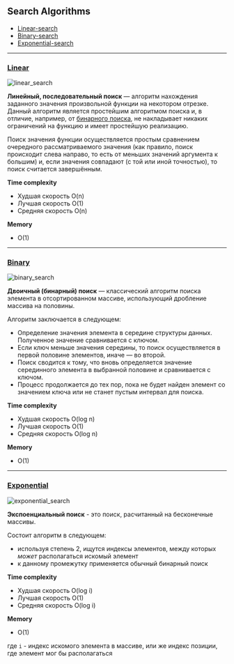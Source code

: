 ## Search Algorithms

* [Linear-search](#linear)
* [Binary-search](#binary)
* [Exponential-search](#exponential)

* * *

[<h3 id="linear">Linear</h3>](./linear_search.rs)

![linear_search][linear_image]

**Линейный, последовательный поиск** — алгоритм нахождения заданного значения произвольной функции на некотором отрезке. Данный алгоритм является простейшим алгоритмом поиска и, в отличие, например, от [бинарного поиска](#binary), не накладывает никаких ограничений на функцию и имеет простейшую реализацию. 

Поиск значения функции осуществляется простым сравнением очередного рассматриваемого значения (как правило, поиск происходит слева направо, то есть от меньших значений аргумента к большим) и, если значения совпадают (с той или иной точностью), то поиск считается завершённым.

__Time complexity__
* Худшая скорость O(n)
* Лучшая скорость O(1)
* Средняя скорость O(n)

__Memory__
* O(1)

* * *

[<h3 id="binary">Binary</h3>](./binary_search.rs)

![binary_search][binary_image]

**Двоичный (бинарный) поиск** — классический алгоритм поиска элемента в отсортированном массиве, использующий дробление массива на половины.

Алгоритм заключается в следующем:
* Определение значения элемента в середине структуры данных. Полученное значение сравнивается с ключом.
* Если ключ меньше значения середины, то поиск осуществляется в первой половине элементов, иначе — во второй.
* Поиск сводится к тому, что вновь определяется значение серединного элемента в выбранной половине и сравнивается с ключом.
* Процесс продолжается до тех пор, пока не будет найден элемент со значением ключа или не станет пустым интервал для поиска.

__Time complexity__
* Худшая скорость O(log n)
* Лучшая скорость O(1)
* Средняя скорость O(log n)

__Memory__
* O(1)

* * *

[<h3 id="exponential">Exponential</h3>](./exponential_search.rs)

![exponential_search][exponential_image]

**Экспоенциальный поиск** - это поиск, расчитанный на бесконечные массивы.

Состоит алгоритм в следующем:
* используя степень 2, ищутся индексы элементов, между которых _может_ располагаться искомый элемент
* к данному промежутку применяется обычный бинарный поиск

__Time complexity__
* Худшая скорость O(log i)
* Лучшая скорость O(1)
* Средняя скорость O(log i)

__Memory__
* O(1)

где `i` - индекс искомого элемента в массиве, или же индекс позиции, где элемент мог бы располагаться

<!--
IMAGE_ID
-->

[linear_image]: https://camo.githubusercontent.com/5cfe6f9610708af79ad630ab47faf788eb600b6dfe543903492675780aecc11d/68747470733a2f2f7777772e7475746f7269616c73706f696e742e636f6d2f646174615f737472756374757265735f616c676f726974686d732f696d616765732f6c696e6561725f7365617263682e676966 "Linear Search"
[binary_image]: https://upload.wikimedia.org/wikipedia/commons/8/83/Binary_Search_Depiction.svg "Binary Search"
[exponential_image]: https://upload.wikimedia.org/wikipedia/commons/4/45/Exponential_search.svg "Exponential Search"